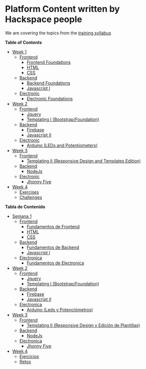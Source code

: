 Platform Content written by Hackspace people
=======
We are covering the topics from the [training syllabus][1]

**Table of Contents**

- [Week 1][2]
  - [Frontend][3]
    - [Frontend Foundations][4]
    - [HTML][5]
    - [CSS][6]
  - [Backend][2]
    - [Backend Foundations][2]
    - [Javascript I][2]
  - [Electronic][2]
    - [Electronic Foundations][7]
- [Week 2][2]
  - [Frontend][2]
    - [Jquery][2]
    - [Templating I (Bootstrap/Foundation)][2]
  - [Backend][2]
    - [Firebase][2]
    - [Javascript II][2]
  - [Electronic][2]
    - [Arduino (LEDs and Potentiometers)][2]
- [Week 3][2]
  - [Frontend][2]
    - [Templating II (Responsive Design and Templates Edition)][2]
  - [Backend][2]
    - [NodeJs][2]
  - [Electronic][2]
    - [Jhonny Five][2]
- [Week 4][2]
  - [Exercises][2]
  - [Challenges][2]

**Tabla de Contenido**

- [Semana 1][2]
  - [Frontend][3]
    - [Fundamentos de Frontend][4]
    - [HTML][5]
    - [CSS][6]
  - [Backend][2]
    - [Fundamentos de Backend][2]
    - [Javascript I][2]
  - [Electronica][2]
    - [Fundamentos de Electronica][2]
- [Week 2][2]
  - [Frontend][2]
    - [Jquery][2]
    - [Templating I (Bootstrap/Foundation)][2]
  - [Backend][2]
    - [Firebase][2]
    - [Javascript II][2]
  - [Electronica][2]
    - [Arduino (Leds y Potenciómetros)][2]
- [Week 3][2]
  - [Frontend][2]
    - [Templating II (Responsive Design y Edición de Plantillas)][2]
  - [Backend][2]
    - [NodeJs][2]
  - [Electronica][2]
    - [Jhonny Five][2]
- [Week 4][2]
  - [Ejercicios][2]
  - [Retos][2]


[1]: https://docs.google.com/document/d/1gFEvio8AcgqqdqR9DSbjWPzKLNjBsOTTCUm1EyRRVKQ/edit#heading=h.8aublb9s5fqw
[2]: https://github.com/nmerinos/Content/tree/master/Semana1
[3]: https://github.com/nmerinos/Content/tree/master/Semana1/Frontend
[4]: https://github.com/nmerinos/Content/blob/master/Semana1/Frontend/fundamentosfrontend.md
[5]: https://github.com/nmerinos/Content/blob/master/Semana1/Frontend/html.md
[6]: https://github.com/nmerinos/Content/blob/master/Semana1/Frontend/CSS.md
[7]:  https://github.com/nmerinos/Content/blob/master/Semana1/Electronica/Introduccion.md
